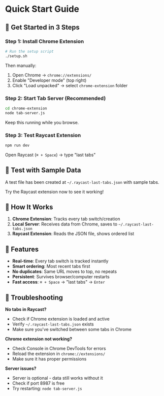# Quick Start Guide

## 🚀 Get Started in 3 Steps

### Step 1: Install Chrome Extension
```bash
# Run the setup script
./setup.sh
```

Then manually:
1. Open Chrome → `chrome://extensions/`
2. Enable "Developer mode" (top right)
3. Click "Load unpacked" → select `chrome-extension` folder

### Step 2: Start Tab Server (Recommended)
```bash
cd chrome-extension
node tab-server.js
```
Keep this running while you browse.

### Step 3: Test Raycast Extension
```bash
npm run dev
```

Open Raycast (`⌘ + Space`) → type "last tabs"

## 🧪 Test with Sample Data

A test file has been created at `~/.raycast-last-tabs.json` with sample tabs. 

Try the Raycast extension now to see it working!

## 🔄 How It Works

1. **Chrome Extension**: Tracks every tab switch/creation
2. **Local Server**: Receives data from Chrome, saves to `~/.raycast-last-tabs.json`
3. **Raycast Extension**: Reads the JSON file, shows ordered list

## 🎯 Features

- **Real-time**: Every tab switch is tracked instantly
- **Smart ordering**: Most recent tabs first
- **No duplicates**: Same URL moves to top, no repeats
- **Persistent**: Survives browser/computer restarts
- **Fast access**: `⌘ + Space` → "last tabs" → `Enter`

## 🐛 Troubleshooting

**No tabs in Raycast?**
- Check if Chrome extension is loaded and active
- Verify `~/.raycast-last-tabs.json` exists
- Make sure you've switched between some tabs in Chrome

**Chrome extension not working?**
- Check Console in Chrome DevTools for errors
- Reload the extension in `chrome://extensions/`
- Make sure it has proper permissions

**Server issues?**
- Server is optional - data still works without it
- Check if port 8987 is free
- Try restarting: `node tab-server.js`
